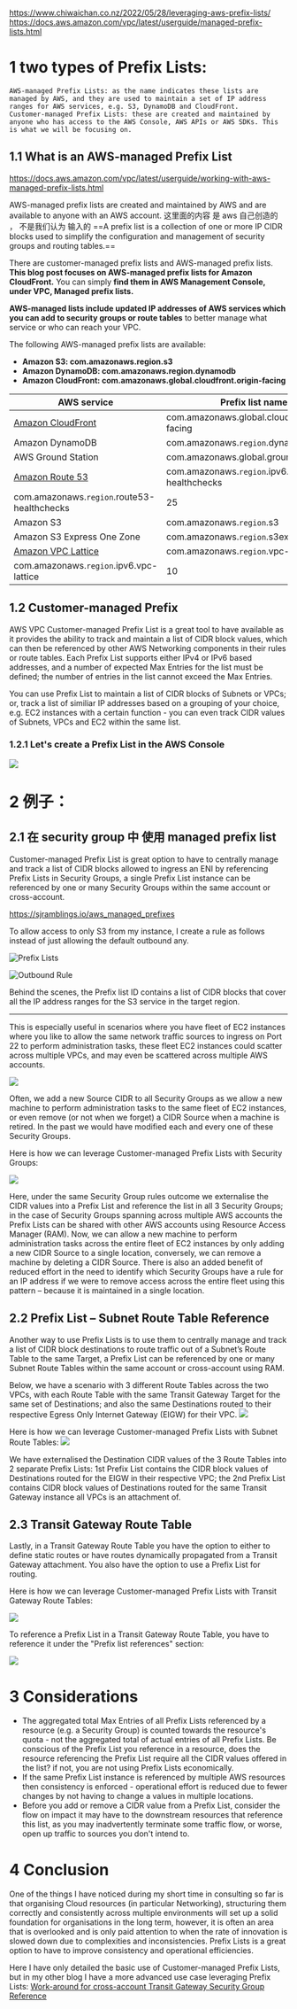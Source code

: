 
https://www.chiwaichan.co.nz/2022/05/28/leveraging-aws-prefix-lists/
https://docs.aws.amazon.com/vpc/latest/userguide/managed-prefix-lists.html

# 1 two types of Prefix Lists:

    AWS-managed Prefix Lists: as the name indicates these lists are managed by AWS, and they are used to maintain a set of IP address ranges for AWS services, e.g. S3, DynamoDB and CloudFront.
    Customer-managed Prefix Lists: these are created and maintained by anyone who has access to the AWS Console, AWS APIs or AWS SDKs. This is what we will be focusing on.


## 1.1 What is an AWS-managed Prefix List

https://docs.aws.amazon.com/vpc/latest/userguide/working-with-aws-managed-prefix-lists.html

AWS-managed prefix lists are created and maintained by AWS and are available to anyone with an AWS account. 
这里面的内容 是 aws 自己创造的 ， 不是我们认为 输入的 
==A prefix list is a collection of one or more IP CIDR blocks used to simplify the configuration and management of security groups and routing tables.==

There are customer-managed prefix lists and AWS-managed prefix lists. **This blog post focuses on AWS-managed prefix lists for Amazon CloudFront.**
You can simply **find them in AWS Management Console, under VPC, Managed prefix lists.**

**AWS-managed lists include updated IP addresses of AWS services which you can add to security groups or route tables** to better manage what service or who can reach your VPC.

The following AWS-managed prefix lists are available:
- **Amazon S3: com.amazonaws.region.s3**
- **Amazon DynamoDB: com.amazonaws.region.dynamodb**
- **Amazon CloudFront: com.amazonaws.global.cloudfront.origin-facing**

|AWS service|Prefix list name|Weight|
|---|---|---|
|[Amazon CloudFront](https://docs.aws.amazon.com/AmazonCloudFront/latest/DeveloperGuide/LocationsOfEdgeServers.html#managed-prefix-list)|com.amazonaws.global.cloudfront.origin-facing|55|
|Amazon DynamoDB|com.amazonaws.`region`.dynamodb|1|
|AWS Ground Station|com.amazonaws.global.groundstation|5|
|[Amazon Route 53](https://docs.aws.amazon.com/Route53/latest/DeveloperGuide/dns-failover-router-firewall-rules.html)|com.amazonaws.`region`.ipv6.route53-healthchecks|25|
|com.amazonaws.`region`.route53-healthchecks|25|
|Amazon S3|com.amazonaws.`region`.s3|1|
|Amazon S3 Express One Zone|com.amazonaws.`region`.s3express|6|
|[Amazon VPC Lattice](https://docs.aws.amazon.com/vpc-lattice/latest/ug/security-groups.html#managed-prefix-list)|com.amazonaws.`region`.vpc-lattice|10|
|com.amazonaws.`region`.ipv6.vpc-lattice|10|

## 1.2 Customer-managed Prefix 

AWS VPC Customer-managed Prefix List is a great tool to have available as it provides the ability to track and maintain a list of CIDR block values, which can then be referenced by other AWS Networking components in their rules or route tables. Each Prefix List supports either IPv4 or IPv6 based addresses, and a number of expected Max Entries for the list must be defined; the number of entries in the list cannot exceed the Max Entries.

You can use Prefix List to maintain a list of CIDR blocks of Subnets or VPCs; or, track a list of similiar IP addresses based on a grouping of your choice, e.g. EC2 instances with a certain function - you can even track CIDR values of Subnets, VPCs and EC2 within the same list.

### 1.2.1 Let's create a Prefix List in the AWS Console

![](image/Pasted%20image%2020240305181203.png)






# 2 例子： 


## 2.1 在 security group 中 使用 managed prefix list 

Customer-managed Prefix List is great option to have to centrally manage and track a list of CIDR blocks allowed to ingress an ENI by referencing Prefix Lists in Security Groups, a single Prefix List instance can be referenced by one or many Security Groups within the same account or cross-account.



https://sjramblings.io/aws_managed_prefixes

To allow access to only S3 from my instance, I create a rule as follows instead of just allowing the default outbound any.

![Prefix Lists](https://cdn.hashnode.com/res/hashnode/image/upload/v1678725901243/X7xs3xKmc.png?auto=compress&auto=compress,format&format=webp)

![Outbound Rule](https://cdn.hashnode.com/res/hashnode/image/upload/v1678725931511/-4eHv1MjS.png?auto=compress&auto=compress,format&format=webp)

Behind the scenes, the Prefix list ID contains a list of CIDR blocks that cover all the IP address ranges for the S3 service in the target region.


---

This is especially useful in scenarios where you have fleet of EC2 instances where you like to allow the same network traffic sources to ingress on Port 22 to perform administration tasks, these fleet EC2 instances could scatter across multiple VPCs, and may even be scattered across multiple AWS accounts.

![](image/Pasted%20image%2020240305223306.png)

Often, we add a new Source CIDR to all Security Groups as we allow a new machine to perform administration tasks to the same fleet of EC2 instances, or even remove (or not when we forget) a CIDR Source when a machine is retired. In the past we would have modified each and every one of these Security Groups.

Here is how we can leverage Customer-managed Prefix Lists with Security Groups:

![](image/Pasted%20image%2020240305223325.png)

Here, under the same Security Group rules outcome we externalise the CIDR values into a Prefix List and reference the list in all 3 Security Groups; in the case of Security Groups spanning across multiple AWS accounts the Prefix Lists can be shared with other AWS accounts using Resource Access Manager (RAM). 
Now, we can allow a new machine to perform administration tasks across the entire fleet of EC2 instances by only adding a new CIDR Source to a single location, conversely, we can remove a machine by deleting a CIDR Source. There is also an added benefit of reduced effort in the need to identify which Security Groups have a rule for an IP address if we were to remove access across the entire fleet using this pattern – because it is maintained in a single location.



## 2.2 Prefix List – Subnet Route Table Reference

Another way to use Prefix Lists is to use them to centrally manage and track a list of CIDR block destinations to route traffic out of a Subnet’s Route Table to the same Target, a Prefix List can be referenced by one or many Subnet Route Tables within the same account or cross-account using RAM.



Below, we have a scenario with 3 different Route Tables across the two VPCs, with each Route Table with the same Transit Gateway Target for the same set of Destinations; and also the same Destinations routed to their respective Egress Only Internet Gateway (EIGW) for their VPC.
![](image/Pasted%20image%2020240305223150.png)


Here is how we can leverage Customer-managed Prefix Lists with Subnet Route Tables:
![](image/Pasted%20image%2020240305223204.png)


We have externalised the Destination CIDR values of the 3 Route Tables into 2 separate Prefix Lists: 1st Prefix List contains the CIDR block values of Destinations routed for the EIGW in their respective VPC; the 2nd Prefix List contains CIDR block values of Destinations routed for the same Transit Gateway instance all VPCs is an attachment of.



## 2.3 Transit Gateway Route Table 

Lastly, in a Transit Gateway Route Table you have the option to either to define static routes or have routes dynamically propagated from a Transit Gateway attachment. You also have the option to use a Prefix List for routing.

Here is how we can leverage Customer-managed Prefix Lists with Transit Gateway Route Tables:

![](image/Pasted%20image%2020240305223510.png)

To reference a Prefix List in a Transit Gateway Route Table, you have to reference it under the "Prefix list references" section:

![](image/Pasted%20image%2020240305223915.png)

# 3 Considerations

- The aggregated total Max Entries of all Prefix Lists referenced by a resource (e.g. a Security Group) is counted towards the resource's quota - not the aggregated total of actual entries of all Prefix Lists. Be conscious of the Prefix List you reference in a resource, does the resource referencing the Prefix List require all the CIDR values offered in the list? if not, you are not using Prefix Lists economically.
- If the same Prefix List instance is referenced by multiple AWS resources then consistency is enforced - operational effort is reduced due to fewer changes by not having to change a values in multiple locations.
- Before you add or remove a CIDR value from a Prefix List, consider the flow on impact it may have to the downstream resources that reference this list, as you may inadvertently terminate some traffic flow, or worse, open up traffic to sources you don't intend to.

# 4 Conclusion

One of the things I have noticed during my short time in consulting so far is that organising Cloud resources (in particular Networking), structuring them correctly and consistently across multiple environments will set up a solid foundation for organisations in the long term, however, it is often an area that is overlooked and is only paid attention to when the rate of innovation is slowed down due to complexities and inconsistencies. Prefix Lists is a great option to have to improve consistency and operational efficiencies.

Here I have only detailed the basic use of Customer-managed Prefix Lists, but in my other blog I have a more advanced use case leveraging Prefix Lists: [Work-around for cross-account Transit Gateway Security Group Reference](https://chiwaichan.co.nz/2022/05/28/work-around-for-cross-account-transit-gateway-security-group-reference)

